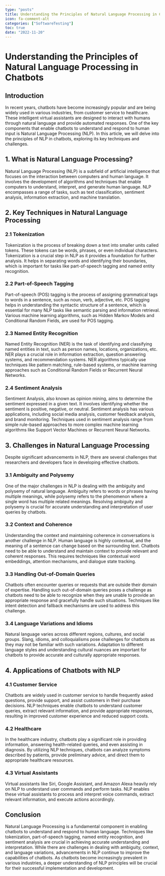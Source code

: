 ```yaml
---
type: "posts"
title: Understanding the Principles of Natural Language Processing in Chatbots
icon: fa-comment-alt
categories: ["SoftwareTesting"]
toc: true
date: "2022-11-20"
---
```




# Understanding the Principles of Natural Language Processing in Chatbots

## Introduction

In recent years, chatbots have become increasingly popular and are being widely used in various industries, from customer service to healthcare. These intelligent virtual assistants are designed to interact with humans through natural language and provide automated responses. One of the key components that enable chatbots to understand and respond to human input is Natural Language Processing (NLP). In this article, we will delve into the principles of NLP in chatbots, exploring its key techniques and challenges.

## 1. What is Natural Language Processing?

Natural Language Processing (NLP) is a subfield of artificial intelligence that focuses on the interaction between computers and human language. It involves the development of algorithms and techniques that enable computers to understand, interpret, and generate human language. NLP encompasses a range of tasks, such as text classification, sentiment analysis, information extraction, and machine translation.

## 2. Key Techniques in Natural Language Processing

### 2.1 Tokenization

Tokenization is the process of breaking down a text into smaller units called tokens. These tokens can be words, phrases, or even individual characters. Tokenization is a crucial step in NLP as it provides a foundation for further analysis. It helps in separating words and identifying their boundaries, which is important for tasks like part-of-speech tagging and named entity recognition.

### 2.2 Part-of-Speech Tagging

Part-of-speech (POS) tagging is the process of assigning grammatical tags to words in a sentence, such as noun, verb, adjective, etc. POS tagging helps in understanding the syntactic structure of a sentence, which is essential for many NLP tasks like semantic parsing and information retrieval. Various machine learning algorithms, such as Hidden Markov Models and Conditional Random Fields, are used for POS tagging.

### 2.3 Named Entity Recognition

Named Entity Recognition (NER) is the task of identifying and classifying named entities in text, such as person names, locations, organizations, etc. NER plays a crucial role in information extraction, question answering systems, and recommendation systems. NER algorithms typically use techniques like pattern matching, rule-based systems, or machine learning approaches such as Conditional Random Fields or Recurrent Neural Networks.

### 2.4 Sentiment Analysis

Sentiment Analysis, also known as opinion mining, aims to determine the sentiment expressed in a given text. It involves identifying whether the sentiment is positive, negative, or neutral. Sentiment analysis has various applications, including social media analysis, customer feedback analysis, and brand monitoring. Techniques used in sentiment analysis range from simple rule-based approaches to more complex machine learning algorithms like Support Vector Machines or Recurrent Neural Networks.

## 3. Challenges in Natural Language Processing

Despite significant advancements in NLP, there are several challenges that researchers and developers face in developing effective chatbots.

### 3.1 Ambiguity and Polysemy

One of the major challenges in NLP is dealing with the ambiguity and polysemy of natural language. Ambiguity refers to words or phrases having multiple meanings, while polysemy refers to the phenomenon where a single word has multiple related meanings. Resolving ambiguity and polysemy is crucial for accurate understanding and interpretation of user queries by chatbots.

### 3.2 Context and Coherence

Understanding the context and maintaining coherence in conversations is another challenge in NLP. Human language is highly contextual, and the meaning of a sentence can change based on the surrounding text. Chatbots need to be able to understand and maintain context to provide relevant and coherent responses. This requires techniques like contextual word embeddings, attention mechanisms, and dialogue state tracking.

### 3.3 Handling Out-of-Domain Queries

Chatbots often encounter queries or requests that are outside their domain of expertise. Handling such out-of-domain queries poses a challenge as chatbots need to be able to recognize when they are unable to provide an appropriate response and gracefully handle such situations. Techniques like intent detection and fallback mechanisms are used to address this challenge.

### 3.4 Language Variations and Idioms

Natural language varies across different regions, cultures, and social groups. Slang, idioms, and colloquialisms pose challenges for chatbots as they may not be familiar with such variations. Adaptation to different language styles and understanding cultural nuances are important for chatbots to provide accurate and culturally appropriate responses.

## 4. Applications of Chatbots with NLP

### 4.1 Customer Service

Chatbots are widely used in customer service to handle frequently asked questions, provide support, and assist customers in their purchase decisions. NLP techniques enable chatbots to understand customer queries, extract relevant information, and provide appropriate responses, resulting in improved customer experience and reduced support costs.

### 4.2 Healthcare

In the healthcare industry, chatbots play a significant role in providing information, answering health-related queries, and even assisting in diagnosis. By utilizing NLP techniques, chatbots can analyze symptoms described by patients, provide preliminary advice, and direct them to appropriate healthcare resources.

### 4.3 Virtual Assistants

Virtual assistants like Siri, Google Assistant, and Amazon Alexa heavily rely on NLP to understand user commands and perform tasks. NLP enables these virtual assistants to process and interpret voice commands, extract relevant information, and execute actions accordingly.

## Conclusion

Natural Language Processing is a fundamental component in enabling chatbots to understand and respond to human language. Techniques like tokenization, part-of-speech tagging, named entity recognition, and sentiment analysis are crucial in achieving accurate understanding and interpretation. While there are challenges in dealing with ambiguity, context, and language variations, advancements in NLP continue to improve the capabilities of chatbots. As chatbots become increasingly prevalent in various industries, a deeper understanding of NLP principles will be crucial for their successful implementation and development.